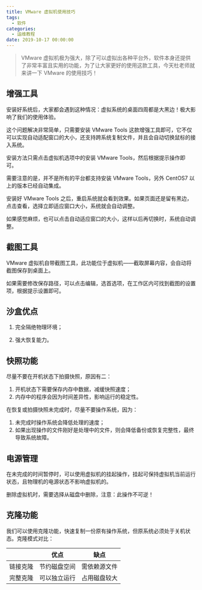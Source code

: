 ```yaml
---
title: VMware 虚拟机使用技巧
tags:
  - 软件
categories:
  - 运维教程
date: 2019-10-17 00:00:00
---
```


> VMware 虚拟机极为强大，除了可以虚拟出各种平台外，软件本身还提供了非常丰富且实用的功能，为了让大家更好的使用这款工具，今天杜老师就来讲一下 VMware 的使用技巧！

<!-- more -->

## 增强工具

安装好系统后，大家都会遇到这种情况：虚拟系统的桌面四周都是大黑边！极大影响了我们的使用体验。

这个问题解决非常简单，只需要安装 VMware Tools 这款增强工具即可，它不仅可以实现自动适配窗口的大小，还支持跨系统复制文件，并且会自动切换鼠标的接入系统。

安装方法只需点击虚拟机选项中的安装 VMware Tools，然后根据提示操作即可。

需要注意的是，并不是所有的平台都支持安装 VMware Tools，另外 CentOS7 以上的版本已经自动集成。

安装好 VMware Tools 之后，重启系统就会看到效果。如果页面还是留有黑边，点击查看，选择立即适应窗口大小，系统就会自动调整。

如果感觉麻烦，也可以点击自动适应窗口的大小，这样以后再切换时，系统自动调整。

## 截图工具

VMware 虚拟机自带截图工具，此功能位于虚拟机——截取屏幕内容，会自动将截图保存到桌面上。

如果需要修改保存路径，可以点击编辑，选首选项，在工作区内可找到截图的设置项，根据提示设置即可。

## 沙盒优点

1. 完全隔绝物理环境；

2. 强大恢复能力。

## 快照功能

尽量不要在开机状态下拍摄快照，原因有二：

1. 开机状态下需要保存内存中数据，减缓快照速度；
2. 内存中的程序会因为时间差异性，影响运行的稳定性。

在恢复或拍摄快照未完成时，尽量不要操作系统，因为：

1. 未完成时操作系统会降低处理的速度；
2. 如果出现操作的文件刚好是处理中的文件，则会降低备份或恢复完整性，最终导致系统故障。

## 电源管理

在未完成的时间暂停时，可以使用虚拟机的挂起操作，挂起可保持虚拟机当前运行状态，且物理机的电源状态不影响虚拟机的。

删除虚拟机时，需要选择从磁盘中删除，注意：此操作不可逆！



## 克隆功能

我们可以使用克隆功能，快速复制一份原有操作系统，但原系统必须处于关机状态。克隆模式对比：

| | 优点 | 缺点 |
| - | - | - |
| 链接克隆 | 节约磁盘空间 | 需依赖源文件 |
| 完整克隆 | 可以独立运行 | 占用磁盘较大 |